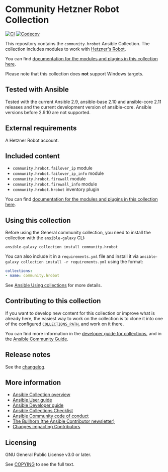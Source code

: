 # Community Hetzner Robot Collection
[![CI](https://github.com/ansible-collections/community.hrobot/workflows/CI/badge.svg?event=push)](https://github.com/ansible-collections/community.hrobot/actions) [![Codecov](https://img.shields.io/codecov/c/github/ansible-collections/community.hrobot)](https://codecov.io/gh/ansible-collections/community.hrobot)

This repository contains the `community.hrobot` Ansible Collection. The collection includes modules to work with [Hetzner's Robot](https://docs.hetzner.com/robot/).

You can find [documentation for the modules and plugins in this collection here](https://docs.ansible.com/ansible/devel/collections/community/hrobot/).

Please note that this collection does **not** support Windows targets.

## Tested with Ansible

Tested with the current Ansible 2.9, ansible-base 2.10 and ansible-core 2.11 releases and the current development version of ansible-core. Ansible versions before 2.9.10 are not supported.

## External requirements

A Hetzner Robot account.

## Included content

- `community.hrobot.failover_ip` module
- `community.hrobot.failover_ip_info` module
- `community.hrobot.firewall` module
- `community.hrobot.firewall_info` module
- `community.hrobot.hrobot` inventory plugin

You can find [documentation for the modules and plugins in this collection here](https://docs.ansible.com/ansible/devel/collections/community/hrobot/).

## Using this collection

Before using the General community collection, you need to install the collection with the `ansible-galaxy` CLI:

    ansible-galaxy collection install community.hrobot

You can also include it in a `requirements.yml` file and install it via `ansible-galaxy collection install -r requirements.yml` using the format:

```yaml
collections:
- name: community.hrobot
```

See [Ansible Using collections](https://docs.ansible.com/ansible/latest/user_guide/collections_using.html) for more details.

## Contributing to this collection

If you want to develop new content for this collection or improve what is already here, the easiest way to work on the collection is to clone it into one of the configured [`COLLECTIONS_PATH`](https://docs.ansible.com/ansible/latest/reference_appendices/config.html#collections-paths), and work on it there.

You can find more information in the [developer guide for collections](https://docs.ansible.com/ansible/devel/dev_guide/developing_collections.html#contributing-to-collections), and in the [Ansible Community Guide](https://docs.ansible.com/ansible/latest/community/index.html).

## Release notes

See the [changelog](https://github.com/ansible-collections/community.hrobot/tree/main/CHANGELOG.rst).

## More information

- [Ansible Collection overview](https://github.com/ansible-collections/overview)
- [Ansible User guide](https://docs.ansible.com/ansible/latest/user_guide/index.html)
- [Ansible Developer guide](https://docs.ansible.com/ansible/latest/dev_guide/index.html)
- [Ansible Collections Checklist](https://github.com/ansible-collections/overview/blob/master/collection_requirements.rst)
- [Ansible Community code of conduct](https://docs.ansible.com/ansible/latest/community/code_of_conduct.html)
- [The Bullhorn (the Ansible Contributor newsletter)](https://us19.campaign-archive.com/home/?u=56d874e027110e35dea0e03c1&id=d6635f5420)
- [Changes impacting Contributors](https://github.com/ansible-collections/overview/issues/45)

## Licensing

GNU General Public License v3.0 or later.

See [COPYING](https://www.gnu.org/licenses/gpl-3.0.txt) to see the full text.
